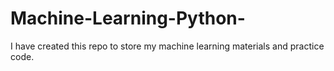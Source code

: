# Machine-Learning-Python-
I have created this repo to store my machine learning materials and practice code.
